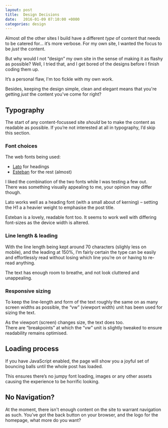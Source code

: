 ```yaml
---
layout: post
title:  Design Decisions
date:   2016-01-09 07:10:00 +0000
categories: design
---
```


Almost *all* the other sites I build have a different _type_ of content that needs to be catered for… it’s more verbose.
For my own site, I wanted the focus to be _just_ the content.

But why would I not “design” my own site in the sense of making it as flashy as possible? Well, I tried that, and I get bored of the designs before I finish coding them up.

It’s a personal flaw, I'm too fickle with my own work.

Besides, keeping the design simple, clean and elegant means that you're getting *just* the content you've come for right?

## Typography

The start of any content-focussed site _should_ be to make the content as readable as possible. If you’re not interested at all in typography, I’d skip this section.

### Font choices

The web fonts being used:

- [Lato](https://www.google.com/fonts/specimen/Lato) for headings
- [Esteban](https://www.google.com/fonts/specimen/Esteban) for the rest (almost)

I liked the combination of the two fonts while I was testing a few out.  
There was something visually appealing to me, your opinion may differ though.

Lato works well as a heading font (with a small about of kerning) – setting the H1 a a heavier weight to emphasise the post title.

Esteban is a lovely, readable font too. It seems to work well with differing font-sizes as the device width is altered.

### Line length & leading

With the line length being kept around 70 characters (slighly less on mobile), and the leading at 150%, I’m fairly certain the type can be easily and effortlessly read without losing which line you’re on or having to re-read anything.

The text has enough room to breathe, and not look cluttered and unappealing.

### Responsive sizing

To keep the line-length and form of the text roughly the same on as many screen widths as possible, the “vw” (viewport width) unit has been used for sizing the text.

As the viewport (screen) changes size, the text does too.  
There are “breakpoints” at which the “vw” unit is slightly tweaked to ensure readability remains optimised.

## Loading process

If you have JavaScript enabled, the page will show you a joyful set of bouncing balls until the whole post has loaded.

This ensures there’s no jumpy font loading, images or any other assets causing the experience to be horrific looking.

## No Navigation?

At the moment, there isn't enough content on the site to warrant navigation as such. You’ve got the back button on your browser, and the logo for the homepage, what more do you want?
